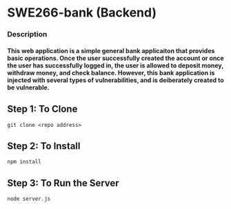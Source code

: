 # SWE266-bank (Backend)
### Description
#### This web application is a simple general bank applicaiton that provides basic operations. Once the user successfully created the account or once the user has successfully logged in, the user is allowed to deposit money, withdraw money, and check balance. However, this bank application is injected with several types of vulnerabilities, and is deiberately created to be vulnerable.

## Step 1: To Clone
```
git clone <repo address>
```

## Step 2: To Install
```
npm install
```

## Step 3: To Run the Server
```
node server.js
```